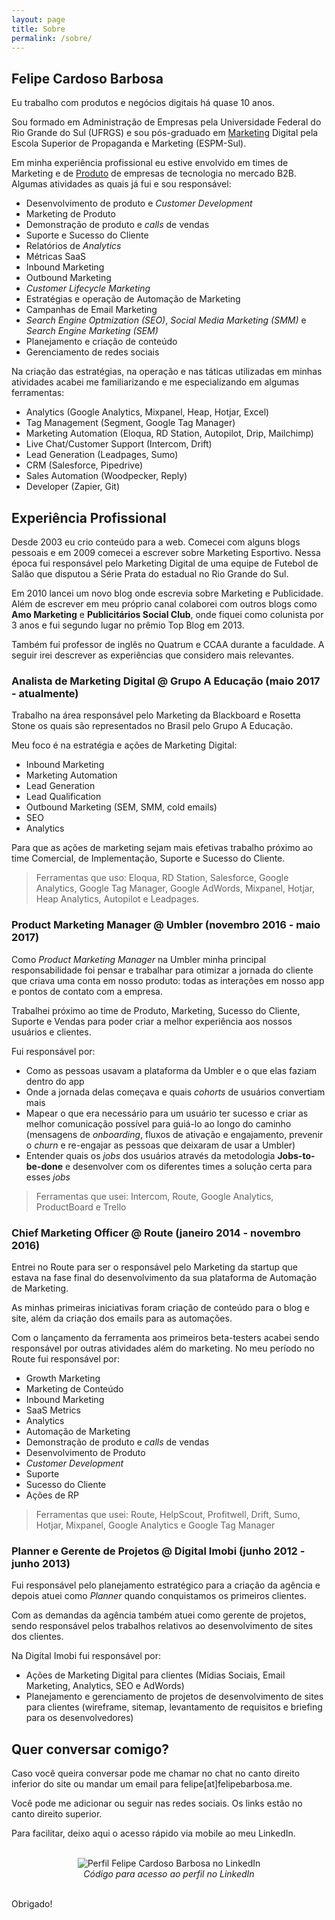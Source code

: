 ```yaml
---
layout: page
title: Sobre
permalink: /sobre/
---
```


## Felipe Cardoso Barbosa

Eu trabalho com produtos e negócios digitais há quase 10 anos.

Sou formado em Administração de Empresas pela Universidade Federal do Rio Grande do Sul (UFRGS) e sou pós-graduado em [Marketing](/marketing/) Digital pela Escola Superior de Propaganda e Marketing (ESPM-Sul).

Em minha experiência profissional eu estive envolvido em times de Marketing e de [Produto](/produto/) de empresas de tecnologia no mercado B2B. Algumas atividades as quais já fui e sou responsável:

- Desenvolvimento de produto e *Customer Development*
- Marketing de Produto
- Demonstração de produto e *calls* de vendas
- Suporte e Sucesso do Cliente
- Relatórios de *Analytics*
- Métricas SaaS
- Inbound Marketing
- Outbound Marketing
- *Customer Lifecycle Marketing*
- Estratégias e operação de Automação de Marketing
- Campanhas de Email Marketing
- *Search Engine Optmization (SEO)*, *Social Media Marketing (SMM)* e *Search Engine Marketing (SEM)*
- Planejamento e criação de conteúdo
- Gerenciamento de redes sociais

Na criação das estratégias, na operação e nas táticas utilizadas em minhas atividades acabei me familiarizando e me especializando em algumas ferramentas:

- Analytics (Google Analytics, Mixpanel, Heap, Hotjar, Excel)
- Tag Management (Segment, Google Tag Manager)
- Marketing Automation (Eloqua, RD Station, Autopilot, Drip, Mailchimp)
- Live Chat/Customer Support (Intercom, Drift)
- Lead Generation (Leadpages, Sumo)
- CRM (Salesforce, Pipedrive)
- Sales Automation (Woodpecker, Reply)
- Developer (Zapier, Git)

## Experiência Profissional

Desde 2003 eu crio conteúdo para a web. Comecei com alguns blogs pessoais e em 2009 comecei a escrever sobre Marketing Esportivo. Nessa época fui responsável pelo Marketing Digital de uma equipe de Futebol de Salão que disputou a Série Prata do estadual no Rio Grande do Sul. 

Em 2010 lancei um novo blog onde escrevia sobre Marketing e Publicidade. Além de escrever em meu próprio canal colaborei com outros blogs como **Amo Marketing** e **Publicitários Social Club**, onde fiquei como colunista por 3 anos e fui segundo lugar no prêmio Top Blog em 2013.

Também fui professor de inglês no Quatrum e CCAA durante a faculdade. A seguir irei descrever as experiências que considero mais relevantes.

### Analista de Marketing Digital @ Grupo A Educação (maio 2017 - atualmente)

Trabalho na área responsável pelo Marketing da Blackboard e Rosetta Stone os quais são representados no Brasil pelo Grupo A Educação.

Meu foco é na estratégia e ações de Marketing Digital:

- Inbound Marketing
- Marketing Automation
- Lead Generation
- Lead Qualification
- Outbound Marketing (SEM, SMM, cold emails)
- SEO
- Analytics

Para que as ações de marketing sejam mais efetivas trabalho próximo ao time Comercial, de Implementação, Suporte e Sucesso do Cliente.

> Ferramentas que uso: Eloqua, RD Station, Salesforce, Google Analytics, Google Tag Manager, Google AdWords, Mixpanel, Hotjar, Heap Analytics, Autopilot e Leadpages. 

### Product Marketing Manager @ Umbler (novembro 2016 - maio 2017)

Como *Product Marketing Manager* na Umbler minha principal responsabilidade foi pensar e trabalhar para otimizar a jornada do cliente que criava uma conta em nosso produto: todas as interações em nosso app e pontos de contato com a empresa.

Trabalhei próximo ao time de Produto, Marketing, Sucesso do Cliente, Suporte e Vendas para poder criar a melhor experiência aos nossos usuários e clientes.

Fui responsável por:

- Como as pessoas usavam a plataforma da Umbler e o que elas faziam dentro do app
- Onde a jornada delas começava e quais *cohorts* de usuários convertiam mais
- Mapear o que era necessário para um usuário ter sucesso e criar as melhor comunicação possível para guiá-lo ao longo do caminho (mensagens de *onboarding*, fluxos de ativação e engajamento, prevenir o *churn* e re-engajar as pessoas que deixaram de usar a Umbler)
- Entender quais os *jobs* dos usuários através da metodologia **Jobs-to-be-done** e desenvolver com os diferentes times a solução certa para esses *jobs*

> Ferramentas que usei: Intercom, Route, Google Analytics, ProductBoard e Trello

### Chief Marketing Officer @ Route (janeiro 2014 - novembro 2016)

Entrei no Route para ser o responsável pelo Marketing da startup que estava na fase final do desenvolvimento da sua plataforma de Automação de Marketing.

As minhas primeiras iniciativas foram criação de conteúdo para o blog e site, além da criação dos emails para as automações.

Com o lançamento da ferramenta aos primeiros beta-testers acabei sendo responsável por outras atividades além do marketing. No meu período no Route fui responsável por:

- Growth Marketing
- Marketing de Conteúdo
- Inbound Marketing
- SaaS Metrics
- Analytics
- Automação de Marketing
- Demonstração de produto e *calls* de vendas
- Desenvolvimento de Produto
- *Customer Development*
- Suporte
- Sucesso do Cliente
- Ações de RP

> Ferramentas que usei: Route, HelpScout, Profitwell, Drift, Sumo, Hotjar, Mixpanel, Google Analytics e Google Tag Manager

### Planner e Gerente de Projetos @ Digital Imobi (junho 2012 - junho 2013)

Fui responsável pelo planejamento estratégico para a criação da agência e depois atuei como *Planner* quando conquistamos os primeiros clientes.

Com as demandas da agência também atuei como gerente de projetos, sendo responsável pelos trabalhos relativos ao desenvolvimento de sites dos clientes.

Na Digital Imobi fui responsável por:

- Ações de Marketing Digital para clientes (Mídias Sociais, Email Marketing, Analytics, SEO e AdWords)
- Planejamento e gerenciamento de projetos de desenvolvimento de sites para clientes (wireframe, sitemap, levantamento de requisitos e briefing para os desenvolvedores)

## Quer conversar comigo?

Caso você queira conversar pode me chamar no chat no canto direito inferior do site ou mandar um email para felipe[at]felipebarbosa.me.

Você pode me adicionar ou seguir nas redes sociais. Os links estão no canto direito superior.

Para facilitar, deixo aqui o acesso rápido via mobile ao meu LinkedIn.

<br>
<div style="text-align:center;">
<img alt="Perfil Felipe Cardoso Barbosa no LinkedIn" src="https://res.cloudinary.com/felipe-barbosa/image/upload/c_scale,q_auto,w_350/v1528943644/codigo-linkedin_ijuqw4.png" />
<br>
<em>Código para acesso ao perfil no LinkedIn</em> 
</div>
<br>

Obrigado! 
